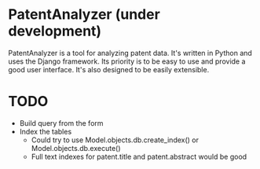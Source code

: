 # PatentAnalyzer (under development)

PatentAnalyzer is a tool for analyzing patent data. It's written in Python and uses the Django framework. Its priority is to be easy to use and provide a good user interface. It's also designed to be easily extensible. 

# TODO
* Build query from the form
* Index the tables
    - Could try to use Model.objects.db.create_index() or Model.objects.db.execute()
    - Full text indexes for patent.title and patent.abstract would be good
    